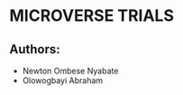 # MICROVERSE TRIALS

## Authors:  
<ul>
    <li>Newton Ombese Nyabate</li>
    <li>Olowogbayi Abraham</li>
</ul>